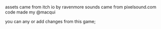 assets came from itch io by ravenmore
sounds came from pixelsound.com
code made my @macqui

you can any or add changes from this game;
